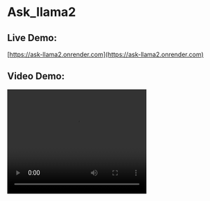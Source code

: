 # Ask_llama2

## Live Demo:
[https://ask-llama2.onrender.com](https://ask-llama2.onrender.com)

## Video Demo:
<video width="320" height="240" autoplay loop>
  <source src="https://github.com/KOMPALALOKESH/Ask_llama2/blob/main/static/images/stars.mp4" type="video/mp4">
  Your browser does not support the video tag.
</video>
